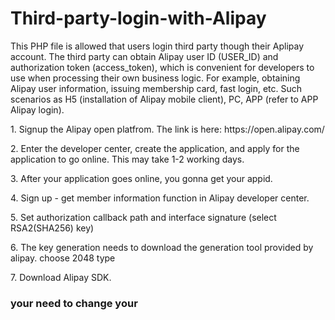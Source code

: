 # Third-party-login-with-Alipay
This PHP file is allowed that users login third party though their Aplipay account. The third party can obtain Alipay user ID (USER_ID) and authorization token (access_token), which is convenient for developers to use when processing their own business logic. For example, obtaining Alipay user information, issuing membership card, fast login, etc. Such scenarios as H5 (installation of Alipay mobile client), PC, APP (refer to APP Alipay login).

<p>1. Signup the Alipay open platfrom. The link is here: https://open.alipay.com/</p>
<p>2. Enter the developer center, create the application, and apply for the application to go online. This may take 1-2 working days.</p>
<p>3. After your application goes online, you gonna get your appid.</p>
<p>4. Sign up - get member information function in Alipay developer center.</p>
<p>5. Set authorization callback path and interface signature (select RSA2(SHA256) key)</p>
<p>6. The key generation needs to download the generation tool provided by alipay. choose 2048 type</p>
<p>7. Download Alipay SDK.</p>

<h3> your need to change your</h3>
